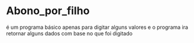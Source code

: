 # Abono_por_filho
é um programa básico apenas para digitar alguns valores e o programa ira retornar alguns dados com base no que foi digitado 
